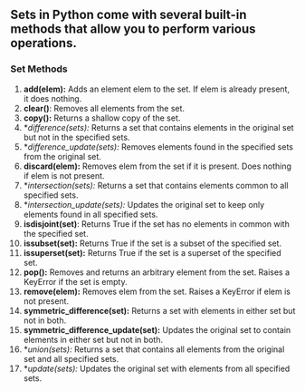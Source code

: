 ## Sets in Python come with several built-in methods that allow you to perform various operations. 
### Set Methods

1) **add(elem):** Adds an element elem to the set. If elem is already present, it does nothing.
2) **clear()**: Removes all elements from the set.
3) **copy():** Returns a shallow copy of the set.
4) **difference(*sets):** Returns a set that contains elements in the original set but not in the specified sets.
5) **difference_update(*sets):** Removes elements found in the specified sets from the original set.
6) **discard(elem):** Removes elem from the set if it is present. Does nothing if elem is not present.
7) **intersection(*sets):** Returns a set that contains elements common to all specified sets.
8) **intersection_update(*sets):** Updates the original set to keep only elements found in all specified sets.
9) **isdisjoint(set)**: Returns True if the set has no elements in common with the specified set.
10) **issubset(set):** Returns True if the set is a subset of the specified set.
11) **issuperset(set):** Returns True if the set is a superset of the specified set.
12) **pop():** Removes and returns an arbitrary element from the set. Raises a KeyError if the set is empty.
13) **remove(elem):** Removes elem from the set. Raises a KeyError if elem is not present.
14) **symmetric_difference(set):** Returns a set with elements in either set but not in both.
15) **symmetric_difference_update(set):** Updates the original set to contain elements in either set but not in both.
16) **union(*sets):** Returns a set that contains all elements from the original set and all specified sets.
17) **update(*sets):** Updates the original set with elements from all specified sets.

































